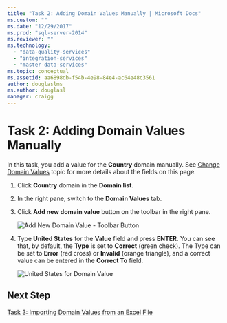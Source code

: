 ```yaml
---
title: "Task 2: Adding Domain Values Manually | Microsoft Docs"
ms.custom: ""
ms.date: "12/29/2017"
ms.prod: "sql-server-2014"
ms.reviewer: ""
ms.technology: 
  - "data-quality-services"
  - "integration-services"
  - "master-data-services"
ms.topic: conceptual
ms.assetid: aa6898db-f54b-4e98-84e4-ac64e48c3561
author: douglaslms
ms.author: douglasl
manager: craigg
---
```

# Task 2: Adding Domain Values Manually
  In this task, you add a value for the **Country** domain manually. See [Change Domain Values](https://msdn.microsoft.com/library/hh510408.aspx) topic for more details about the fields on this page.  
  
1.  Click **Country** domain in the **Domain list**.  
  
2.  In the right pane, switch to the **Domain Values** tab.  
  
3.  Click **Add new domain value** button on the toolbar in the right pane.  
  
     ![Add New Domain Value - Toolbar Button](../../2014/tutorials/media/et-addingdomainvaluesmanually-01.jpg "Add New Domain Value - Toolbar Button")  
  
4.  Type **United States** for the **Value** field and press **ENTER**. You can see that, by default, the **Type** is set to **Correct** (green check). The Type can be set to **Error** (red cross) or **Invalid** (orange triangle), and a correct value can be entered in the **Correct To** field.  
  
     ![United States for Domain Value](../../2014/tutorials/media/et-addingdomainvaluesmanually-02.jpg "United States for Domain Value")  
  
## Next Step  
 [Task 3: Importing Domain Values from an Excel File](../../2014/tutorials/task-3-importing-domain-values-from-an-excel-file.md)  
  
  
